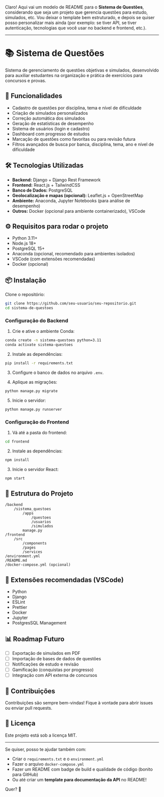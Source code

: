 Claro! Aqui vai um modelo de README para o **Sistema de Questões**, considerando que seja um projeto que gerencia questões para estudo, simulados, etc. Vou deixar o template bem estruturado, e depois se quiser posso personalizar mais ainda (por exemplo: se tiver API, se tiver autenticação, tecnologias que você usar no backend e frontend, etc.).

---

# 📚 Sistema de Questões

Sistema de gerenciamento de questões objetivas e simulados, desenvolvido para auxiliar estudantes na organização e prática de exercícios para concursos e provas.

## 🚀 Funcionalidades

- Cadastro de questões por disciplina, tema e nível de dificuldade
- Criação de simulados personalizados
- Correção automática dos simulados
- Geração de estatísticas de desempenho
- Sistema de usuários (login e cadastro)
- Dashboard com progresso de estudos
- Marcação de questões como favoritas ou para revisão futura
- Filtros avançados de busca por banca, disciplina, tema, ano e nível de dificuldade

## 🛠️ Tecnologias Utilizadas

- **Backend:** Django + Django Rest Framework
- **Frontend:** React.js + TailwindCSS
- **Banco de Dados:** PostgreSQL
- **Geolocalização e mapas (opcional):** Leaflet.js + OpenStreetMap
- **Ambiente:** Anaconda, Jupyter Notebooks (para análise de desempenho)
- **Outros:** Docker (opcional para ambiente containerizado), VSCode

## ⚙️ Requisitos para rodar o projeto

- Python 3.11+
- Node.js 18+
- PostgreSQL 15+
- Anaconda (opcional, recomendado para ambientes isolados)
- VSCode (com extensões recomendadas)
- Docker (opcional)

## 📦 Instalação

Clone o repositório:

```bash
git clone https://github.com/seu-usuario/seu-repositorio.git
cd sistema-de-questoes
```

### Configuração do Backend

1. Crie e ative o ambiente Conda:

```bash
conda create -n sistema-questoes python=3.11
conda activate sistema-questoes
```

2. Instale as dependências:

```bash
pip install -r requirements.txt
```

3. Configure o banco de dados no arquivo `.env`.

4. Aplique as migrações:

```bash
python manage.py migrate
```

5. Inicie o servidor:

```bash
python manage.py runserver
```

### Configuração do Frontend

1. Vá até a pasta do frontend:

```bash
cd frontend
```

2. Instale as dependências:

```bash
npm install
```

3. Inicie o servidor React:

```bash
npm start
```

## 🧩 Estrutura do Projeto

```
/backend
    /sistema_questoes
        /apps
            /questoes
            /usuarios
            /simulados
        manage.py
/frontend
    /src
        /components
        /pages
        /services
/environment.yml
/README.md
/docker-compose.yml (opcional)
```

## 📝 Extensões recomendadas (VSCode)

- Python
- Django
- ESLint
- Prettier
- Docker
- Jupyter
- PostgresSQL Management

## 📊 Roadmap Futuro

- [ ] Exportação de simulados em PDF
- [ ] Importação de bases de dados de questões
- [ ] Notificações de estudo e revisão
- [ ] Gamificação (conquistas por progresso)
- [ ] Integração com API externa de concursos

## 🤝 Contribuições

Contribuições são sempre bem-vindas! Fique à vontade para abrir issues ou enviar pull requests.

## 📄 Licença

Este projeto está sob a licença MIT.

---

Se quiser, posso te ajudar também com:

- Criar o `requirements.txt` e o `environment.yml`
- Fazer o arquivo `docker-compose.yml`
- Fazer um README com badge de build e qualidade de código (bonito para GitHub)
- Ou até criar um **template para documentação da API** no README!

Quer? 🚀
